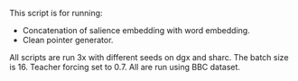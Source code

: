This script is for running:
- Concatenation of salience embedding with word embedding.
- Clean pointer generator.

All scripts are run 3x with different seeds on dgx and sharc. The batch size is 16. Teacher forcing set to 0.7. 
All are run using BBC dataset.
